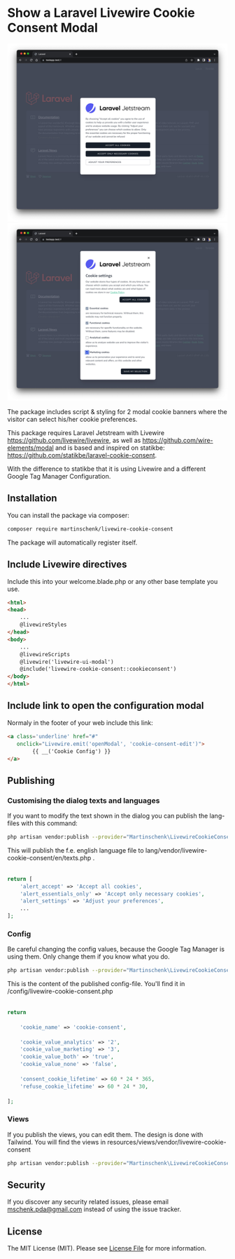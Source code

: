 # Show a Laravel Livewire Cookie Consent Modal

![Modal cookie consent](docs/img/livewire-cookie-consent-modal1.jpg "Modal 1 for Cookie consent")
![Preferences Modal](docs/img/livewire-cookie-consent-modal2.jpg "Modal 2 preferences for cookie consent")


The package includes script & styling for 2 modal cookie banners where the visitor can select his/her cookie preferences.

This package requires Laravel Jetstream with Livewire https://github.com/livewire/livewire, as well as https://github.com/wire-elements/modal and is based and inspired on statikbe: https://github.com/statikbe/laravel-cookie-consent.

With the difference to statikbe that it is using Livewire and a different Google Tag Manager Configuration.


## Installation

You can install the package via composer:

``` bash
composer require martinschenk/livewire-cookie-consent
```
The package will automatically register itself.

## Include Livewire directives
Include this into your welcome.blade.php or any other base template you use.
```html
<html>
<head>
    ...
    @livewireStyles
</head>
<body>
    ...
    @livewireScripts
    @livewire('livewire-ui-modal')
    @include('livewire-cookie-consent::cookieconsent')
</body>
</html>
```

## Include link to open the configuration modal
Normaly in the footer of your web include this link:
```html
<a class='underline' href="#" 
   onclick="Livewire.emit('openModal', 'cookie-consent-edit')">
        {{ __('Cookie Config') }}
</a>
```

## Publishing
### Customising the dialog texts and languages

If you want to modify the text shown in the dialog you can publish the lang-files with this command:

```bash
php artisan vendor:publish --provider="Martinschenk\LivewireCookieConsent\CookieConsentModalServiceProvider" --tag="lang"
```
This will publish the f.e. english language file to lang/vendor/livewire-cookie-consent/en/texts.php . 
```php

return [
    'alert_accept' => 'Accept all cookies',
    'alert_essentials_only' => 'Accept only necessary cookies',
    'alert_settings' => 'Adjust your preferences',
    ...
];


```

### Config
Be careful changing the config values, because the Google Tag Manager is using them. Only change them if you know what you do.
```bash
php artisan vendor:publish --provider="Martinschenk\LivewireCookieConsent\CookieConsentModalServiceProvider" --tag="config"
```

This is the content of the published config-file. You'll find it in /config/livewire-cookie-consent.php


```php

return 

    'cookie_name' => 'cookie-consent',

    'cookie_value_analytics' => '2',
    'cookie_value_marketing' => '3',
    'cookie_value_both' => 'true',
    'cookie_value_none' => 'false',

    'consent_cookie_lifetime' => 60 * 24 * 365,
    'refuse_cookie_lifetime' => 60 * 24 * 30,

];


```

### Views
If you publish the views, you can edit them. The design is done with Tailwind.
You will find the views in resources/views/vendor/livewire-cookie-consent
```bash
php artisan vendor:publish --provider="Martinschenk\LivewireCookieConsent\CookieConsentModalServiceProvider" --tag="views"
```



## Security

If you discover any security related issues, please email [mschenk.pda@gmail.com](mailto:mschenk.pda@gmail.com) instead of using the issue tracker.

## License

The MIT License (MIT). Please see [License File](LICENSE.md) for more information.
